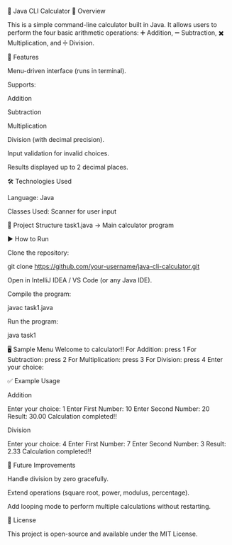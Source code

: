 🧮 Java CLI Calculator
📌 Overview

This is a simple command-line calculator built in Java.
It allows users to perform the four basic arithmetic operations:
➕ Addition, ➖ Subtraction, ✖️ Multiplication, and ➗ Division.

🎯 Features

Menu-driven interface (runs in terminal).

Supports:

Addition

Subtraction

Multiplication

Division (with decimal precision).

Input validation for invalid choices.

Results displayed up to 2 decimal places.

🛠️ Technologies Used

Language: Java

Classes Used: Scanner for user input

📂 Project Structure
task1.java   -> Main calculator program

▶️ How to Run

Clone the repository:

git clone https://github.com/your-username/java-cli-calculator.git


Open in IntelliJ IDEA / VS Code (or any Java IDE).

Compile the program:

javac task1.java


Run the program:

java task1

🖥️ Sample Menu
Welcome to calculator!!
For Addition: press 1
For Subtraction: press 2
For Multiplication: press 3
For Division: press 4
Enter your choice:

✅ Example Usage

Addition

Enter your choice: 1
Enter First Number: 10
Enter Second Number: 20
Result: 30.00
Calculation completed!!


Division

Enter your choice: 4
Enter First Number: 7
Enter Second Number: 3
Result: 2.33
Calculation completed!!

🚀 Future Improvements

Handle division by zero gracefully.

Extend operations (square root, power, modulus, percentage).

Add looping mode to perform multiple calculations without restarting.

📜 License

This project is open-source and available under the MIT License.
